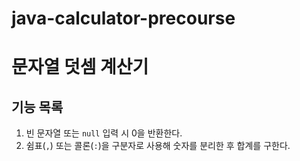 # java-calculator-precourse

# 문자열 덧셈 계산기

## 기능 목록

1. 빈 문자열 또는 `null` 입력 시 0을 반환한다.
2. 쉼표(`,`) 또는 콜론(`:`)을 구분자로 사용해 숫자를 분리한 후 합계를 구한다.